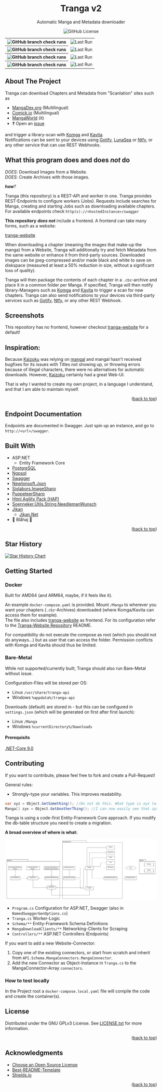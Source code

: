 <span id="readme-top"></span>
<div align="center">

  <h1 align="center">Tranga v2</h1>
  <p align="center">
    Automatic Manga and Metadata downloader 
  </p>
  
  ![GitHub License](https://img.shields.io/github/license/C9glax/tranga)
  
  <table>
    <tr>
      <th><img alt="GitHub branch check runs" src="https://img.shields.io/github/check-runs/c9glax/tranga/master?label=master"></th>
      <td><img alt="Last Run" src="https://img.shields.io/badge/dynamic/json?url=https%3A%2F%2Fapi.github.com%2Frepos%2Fc9glax%2Ftranga%2Factions%2Fworkflows%2Fdocker-image-master.yml%2Fruns%3Fper_page%3D1&query=workflow_runs%5B0%5D.created_at&label=Last%20Run"></td>
    </tr>
    <tr>
      <th><img alt="GitHub branch check runs" src="https://img.shields.io/github/check-runs/c9glax/tranga/cuttingedge?label=cuttingedge"></th>
      <td><img alt="Last Run" src="https://img.shields.io/badge/dynamic/json?url=https%3A%2F%2Fapi.github.com%2Frepos%2Fc9glax%2Ftranga%2Factions%2Fworkflows%2Fdocker-image-cuttingedge.yml%2Fruns%3Fper_page%3D1&query=workflow_runs%5B0%5D.created_at&label=Last%20Run"></td>
    </tr>
    <tr>
      <th><img alt="GitHub branch check runs" src="https://img.shields.io/github/check-runs/c9glax/tranga/testing?label=testing"></th>
      <td><img alt="Last Run" src="https://img.shields.io/badge/dynamic/json?url=https%3A%2F%2Fapi.github.com%2Frepos%2Fc9glax%2Ftranga%2Factions%2Fworkflows%2Fdocker-image-testing.yml%2Fruns%3Fper_page%3D1&query=workflow_runs%5B0%5D.created_at&label=Last%20Run"></td>
    </tr>
    <tr>
      <th><img alt="GitHub branch check runs" src="https://img.shields.io/github/check-runs/c9glax/tranga/oldstable?label=oldstable"></th>
      <td><img alt="Last Run" src="https://img.shields.io/badge/dynamic/json?url=https%3A%2F%2Fapi.github.com%2Frepos%2Fc9glax%2Ftranga%2Factions%2Fworkflows%2Fdocker-image-oldstable.yml%2Fruns%3Fper_page%3D1&query=workflow_runs%5B0%5D.created_at&label=Last%20Run"></td>
    </tr>
  </table>

</div>

<!-- ABOUT THE PROJECT -->
## About The Project

Tranga can download Chapters and Metadata from "Scanlation" sites such as 

- [MangaDex.org](https://mangadex.org/) (Multilingual)
- [Comick.io](https://comick.io/) (Multilingual)
- [MangaWorld](https://www.mangaworld.cx) (it)
- ❓ Open an [issue](https://github.com/C9Glax/tranga/issues/new?assignees=&labels=New+Connector&projects=&template=new_connector.yml&title=%5BNew+Connector%5D%3A+)

and trigger a library-scan with [Komga](https://komga.org/) and [Kavita](https://www.kavitareader.com/).  
Notifications can be sent to your devices using [Gotify](https://gotify.net/), [LunaSea](https://www.lunasea.app/) or [Ntfy](https://ntfy.sh/
), or any other service that can use REST Webhooks.

## What this program does and does *not* do

*DOES*: Download Images from a Website.<br />
*DOES*: Create Archives with those images.<br />

_**how**?_

Tranga (this repository) is a REST-API and worker in one. Tranga provides REST-Endpoints to configure workers (Jobs).
Requests include searches for Manga, creating and starting Jobs such as downloading available chapters.
For available endpoints check `http(s)://<hostedInstance>/swagger`

**This repository** _**does not**_ include a frontend. A frontend can take many forms, such as a website:

[tranga-website](https://github.com/C9Glax/tranga-website)

When downloading a chapter (meaning the images that make-up the manga) from a Website, Tranga will
additionally try and fetch Metadata from the same website or enhance it from third-party sources.
Downloaded images can be jpeg-compressed and/or made black and white to save on diskspace
(measured at least a 50% reduction in size, without a significant loss of quality).

Tranga will then package the contents of each chapter in a `.cbz`-archive and place it in a common folder per Manga.
If specified, Tranga will then notify library-Managers such as [Komga](https://komga.org/) and [Kavita](https://www.kavitareader.com/) to trigger a scan for new
chapters. Tranga can also send notifications to your devices via third-party services such as [Gotify](https://gotify.net/), [Ntfy](https://ntfy.sh/),
or any other REST Webhook.

## Screenshots

This repository has no frontend, however checkout [tranga-website](https://github.com/C9Glax/tranga-website) for a default!

## Inspiration:

Because [Kaizoku](https://github.com/oae/kaizoku) was relying on [mangal](https://github.com/metafates/mangal) and mangal
hasn't received bugfixes for its issues with Titles not showing up, or throwing errors because of illegal characters,
there were no alternatives for automatic downloads. However, [Kaizoku](https://github.com/oae/kaizoku) certainly had a great Web-UI.

That is why I wanted to create my own project, in a language I understand, and that I am able to maintain myself.

<p align="right">(<a href="#readme-top">back to top</a>)</p>

## Endpoint Documentation

Endpoints are documented in Swagger. Just spin up an instance, and go to `http://<url>/swagger`.

## Built With

- ASP.NET
  - Entity Framework Core
- [PostgreSQL](https://www.postgresql.org/about/licence/)
- [Ngpsql](https://github.com/npgsql/npgsql/blob/main/LICENSE)
- [Swagger](https://github.com/domaindrivendev/Swashbuckle.AspNetCore/blob/master/LICENSE)
- [Newtonsoft.Json](https://github.com/JamesNK/Newtonsoft.Json/blob/master/LICENSE.md)
- [Sixlabors.ImageSharp](https://docs-v2.sixlabors.com/articles/imagesharp/index.html#license)
- [PuppeteerSharp](https://github.com/hardkoded/puppeteer-sharp/blob/master/LICENSE)
- [Html Agility Pack (HAP)](https://github.com/zzzprojects/html-agility-pack/blob/master/LICENSE)
- [Soenneker.Utils.String.NeedlemanWunsch](https://github.com/soenneker/soenneker.utils.string.needlemanwunsch/blob/main/LICENSE)
- [Jikan](https://jikan.moe/)
  - [Jikan.Net](https://github.com/Ervie/jikan.net)
- 💙 Blåhaj 🦈

<p align="right">(<a href="#readme-top">back to top</a>)</p>

## Star History

<a href="https://star-history.com/#c9glax/tranga&Date">
 <picture>
   <source media="(prefers-color-scheme: dark)" srcset="https://api.star-history.com/svg?repos=c9glax/tranga&type=Date&theme=dark" />
   <source media="(prefers-color-scheme: light)" srcset="https://api.star-history.com/svg?repos=c9glax/tranga&type=Date" />
   <img alt="Star History Chart" src="https://api.star-history.com/svg?repos=c9glax/tranga&type=Date" />
 </picture>
</a>

<!-- GETTING STARTED -->
## Getting Started

### Docker

Built for AMD64 (and ARM64, maybe, if it feels like it).

An example `docker-compose.yaml` is provided. Mount `/Manga` to wherever you want your chapters (`.cbz`-Archives)
downloaded (where Komga/Kavita can access them for example).  
The file also includes [tranga-website](https://github.com/C9Glax/tranga-website) as frontend. For its configuration refer to the
[Tranga-Website Repository](https://github.com/C9Glax/tranga-website) README.

For compatibility do not execute the compose as root (which you should not do anyways...) but as user that can
access the folder. Permission conflicts with Komga and Kavita should thus be limited.

### Bare-Metal

While not supported/currently built, Tranga should also run Bare-Metal without issue.

Configuration-Files will be stored per OS:
- Linux `/usr/share/tranga-api`
- Windows `%appdata%/tranga-api`

Downloads (default) are stored in - but this can be configured in `settings.json` (which will be generated on first after first launch):
- Linux `/Manga`
- Windows `%currentDirectory%/Downloads`

#### Prerequisits

[.NET-Core 9.0](https://dotnet.microsoft.com/en-us/download/dotnet/9.0)

<!-- CONTRIBUTING -->
## Contributing

If you want to contribute, please feel free to fork and create a Pull-Request!

General rules:
- Strongly-type your variables. This improves readability.
```csharp
var xyz = Object.GetSomething(); //Do not do this. What type is xyz (without looking at Method returns etc.)?
Manga[] zyx = Object.GetAnotherThing(); //I can now easily see that zyx is an Array.
```
Tranga is using a code-first Entity-Framework Core approach. If you modify the db-table structure you need to create a migration.

**A broad overview of where is what:**<br />

![Image](DB-Layout.png)

- `Program.cs` Configuration for ASP.NET, Swagger (also in `NamedSwaggerGenOptions.cs`)
- `Tranga.cs` Worker-Logic
- `Schema/**` Entity-Framework Schema Definitions
- `MangaDownloadClients/**` Networking-Clients for Scraping
- `Controllers/**` ASP.NET Controllers (Endpoints)

If you want to add a new Website-Connector: <br />
1. Copy one of the existing connectors, or start from scratch and inherit from `API.Schema.MangaConnectors.MangaConnector`.
2. Add the new Connector as Object-Instance in `Tranga.cs` to the MangaConnector-Array `connectors`.

### How to test locally

In the Project root a `docker-compose.local.yaml` file will compile the code and create the container(s).

<!-- LICENSE -->
## License

Distributed under the GNU GPLv3  License. See [LICENSE.txt](https://github.com/C9Glax/tranga/blob/master/LICENSE.txt) for more information.

<p align="right">(<a href="#readme-top">back to top</a>)</p>

<!-- ACKNOWLEDGMENTS -->
## Acknowledgments

* [Choose an Open Source License](https://choosealicense.com)
* [Best-README-Template](https://github.com/othneildrew/Best-README-Template/tree/master)
* [Shields.io](https://shields.io/)

<p align="right">(<a href="#readme-top">back to top</a>)</p>
